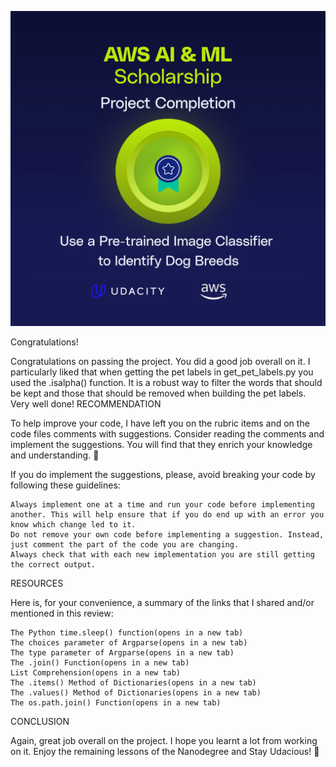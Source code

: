 
![My Image2](Picture_ReadMe/p1-completed-aws-udacity-Julieta_Rubis.webp)


Congratulations!

Congratulations on passing the project. You did a good job overall on it. I particularly liked that when getting the pet labels in get_pet_labels.py you used the .isalpha() function. It is a robust way to filter the words that should be kept and those that should be removed when building the pet labels. Very well done!
RECOMMENDATION

To help improve your code, I have left you on the rubric items and on the code files comments with suggestions. Consider reading the comments and implement the suggestions. You will find that they enrich your knowledge and understanding. 🙂

If you do implement the suggestions, please, avoid breaking your code by following these guidelines:

    Always implement one at a time and run your code before implementing another. This will help ensure that if you do end up with an error you know which change led to it.
    Do not remove your own code before implementing a suggestion. Instead, just comment the part of the code you are changing.
    Always check that with each new implementation you are still getting the correct output.

RESOURCES

Here is, for your convenience, a summary of the links that I shared and/or mentioned in this review:

    The Python time.sleep() function(opens in a new tab)
    The choices parameter of Argparse(opens in a new tab)
    The type parameter of Argparse(opens in a new tab)
    The .join() Function(opens in a new tab)
    List Comprehension(opens in a new tab)
    The .items() Method of Dictionaries(opens in a new tab)
    The .values() Method of Dictionaries(opens in a new tab)
    The os.path.join() Function(opens in a new tab)

CONCLUSION

Again, great job overall on the project. I hope you learnt a lot from working on it. Enjoy the remaining lessons of the Nanodegree and Stay Udacious! 💪

